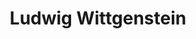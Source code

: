 ---
title: "Ludwig Wittgenstein"
hashtag: "ludwig-wittgenstein"
born-on: 1889-04-26
died-on: 1951-04-29
tags:
  - Philosopher
  - Human Being
  - dead at the moment
---